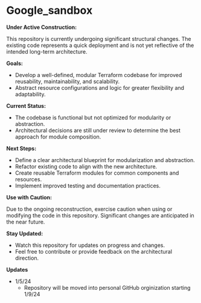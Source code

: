 # Google_sandbox

**Under Active Construction:**

This repository is currently undergoing significant structural changes. The existing code represents a quick deployment and is not yet reflective of the intended long-term architecture.

**Goals:**

- Develop a well-defined, modular Terraform codebase for improved reusability, maintainability, and scalability.
- Abstract resource configurations and logic for greater flexibility and adaptability.

**Current Status:**

- The codebase is functional but not optimized for modularity or abstraction.
- Architectural decisions are still under review to determine the best approach for module composition.

**Next Steps:**

- Define a clear architectural blueprint for modularization and abstraction.
- Refactor existing code to align with the new architecture.
- Create reusable Terraform modules for common components and resources.
- Implement improved testing and documentation practices.

 **Use with Caution:** 

Due to the ongoing reconstruction, exercise caution when using or modifying the code in this repository. Significant changes are anticipated in the near future.

**Stay Updated:**

- Watch this repository for updates on progress and changes.
- Feel free to contribute or provide feedback on the architectural direction.

**Updates**

- 1/5/24
    - Repository will be moved into personal GitHub orginization starting 1/9/24
